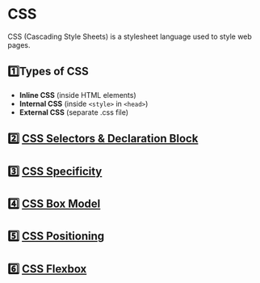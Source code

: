 # CSS
CSS (Cascading Style Sheets) is a stylesheet language used to style web pages.

## 1️⃣Types of CSS
- **Inline CSS** (inside HTML elements)
- **Internal CSS** (inside `<style>` in `<head>`)
- **External CSS** (separate .css file)

## 2️⃣ [CSS Selectors & Declaration Block](selectors-and-declaration-block.md)

## 3️⃣ [CSS Specificity](specificity.md)

## 4️⃣ [CSS Box Model](box-model.md)

## 5️⃣ [CSS Positioning](positioning.md)

## 6️⃣ [CSS Flexbox](flexbox.md)